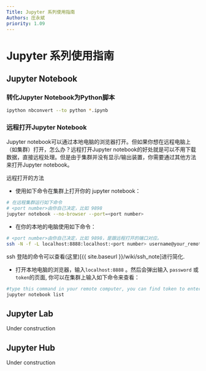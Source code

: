 ```yaml
---
Title: Jupyter 系列使用指南
Authors: 庄永斌
priority: 1.09
---
```




# Jupyter 系列使用指南

## Jupyter Notebook

### 转化Jupyter Notebook为Python脚本

```bash
ipython nbconvert --to python *.ipynb
```



### 远程打开Jupyter Notebook

Jupyter notebook可以通过本地电脑的浏览器打开。但如果你想在远程电脑上（如集群）打开，怎么办？远程打开Jupyter notebook的好处就是可以不用下载数据，直接远程处理。但是由于集群并没有显示/输出装置，你需要通过其他方法来打开Jupyter notebook。

远程打开的方法

- 使用如下命令在集群上打开你的 jupyter notebook：

```bash
# 在远程集群运行如下命令
# <port number>由你自己决定，比如 9898
jupyter notebook --no-browser --port=<port number>
```

- 在你的本地的电脑使用如下命令：

```bash
# <port number>由你自己决定，比如 9898，是跟远程打开的端口对应。
ssh -N -f -L localhost:8888:localhost:<port number> username@your_remote_host_name
```



ssh 登陆的命令可以查看(这里)[{{ site.baseurl }}/wiki/ssh_note]进行简化.

- 打开本地电脑的浏览器，输入`localhost:8888` 。然后会弹出输入 `password` 或 `token`的页面, 你可以在集群上输入如下命令来查看：

```bash
#type this command in your remote computer, you can find token to enter remote notebook
jupyter notebook list
```



## Jupyter Lab

Under construction

## Jupyter Hub

Under construction
